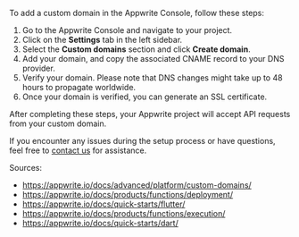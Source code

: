 To add a custom domain in the Appwrite Console, follow these steps:

1. Go to the Appwrite Console and navigate to your project.
2. Click on the **Settings** tab in the left sidebar.
3. Select the **Custom domains** section and click **Create domain**.
4. Add your domain, and copy the associated CNAME record to your DNS provider.
5. Verify your domain. Please note that DNS changes might take up to 48 hours to propagate worldwide.
6. Once your domain is verified, you can generate an SSL certificate.

After completing these steps, your Appwrite project will accept API requests from your custom domain.

If you encounter any issues during the setup process or have questions, feel free to [contact us](https://appwrite.io/docs/advanced/platform/custom-domains/#/contact-us) for assistance.

Sources:
- https://appwrite.io/docs/advanced/platform/custom-domains/
- https://appwrite.io/docs/products/functions/deployment/
- https://appwrite.io/docs/quick-starts/flutter/
- https://appwrite.io/docs/products/functions/execution/
- https://appwrite.io/docs/quick-starts/dart/
